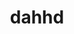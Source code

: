 ---
title: dahhd
github: https://github.com/dahhd
mode: dark
transition: 3s
archetype:
  - Little Bit of Everything
---